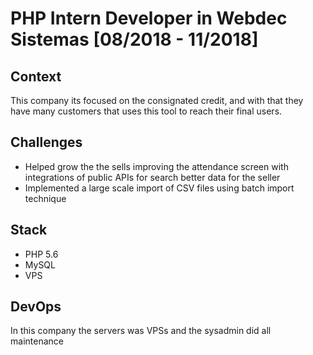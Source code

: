 # PHP Intern Developer in Webdec Sistemas [08/2018 - 11/2018]

## Context
This company its focused on the consignated credit, and with that they have many customers that uses this tool to reach their final users.

## Challenges
- Helped grow the the sells improving the attendance screen with integrations of public APIs for search better data for the seller
- Implemented a large scale import of CSV files using batch import technique

## Stack
- PHP 5.6
- MySQL
- VPS

## DevOps
In this company the servers was VPSs and the sysadmin did all maintenance
